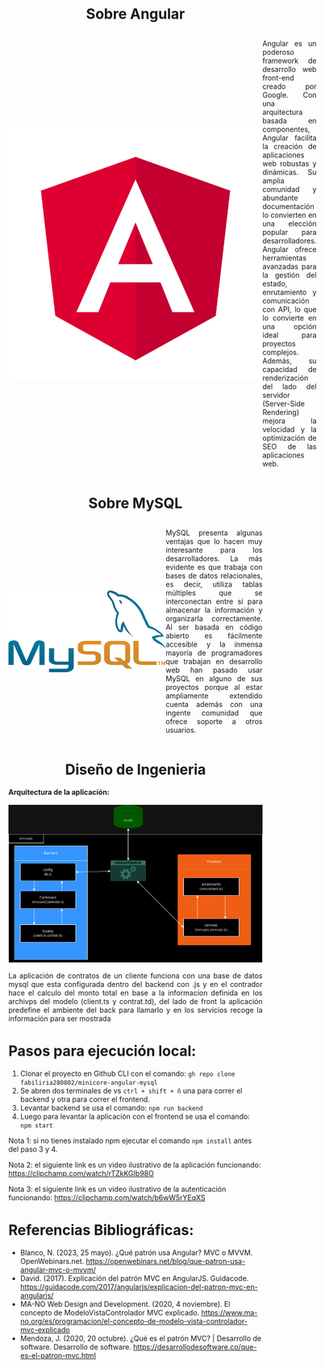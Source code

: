 <h1 align="center"> Sobre Angular </h1>
<div style="display: flex; align-items: center;">
<img src="./minicore-angular-mysql/Frontend/src/assets/readme-images/Angular.png" />
<p align="justify"> Angular es un poderoso framework de desarrollo web front-end creado por Google. Con una arquitectura basada en componentes, Angular facilita la creación de aplicaciones web robustas y dinámicas. Su amplia comunidad y abundante documentación lo convierten en una elección popular para desarrolladores. Angular ofrece herramientas avanzadas para la gestión del estado, enrutamiento y comunicación con API, lo que lo convierte en una opción ideal para proyectos complejos. Además, su capacidad de renderización del lado del servidor (Server-Side Rendering) mejora la velocidad y la optimización de SEO de las aplicaciones web.</p>
</div>

<h1 align="center"> Sobre MySQL </h1>
<div style="display: flex; align-items: center;">
<img src="./minicore-angular-mysql/Frontend/src/assets/readme-images/mysql-logo.png" style="center"/>
<p align="justify">MySQL presenta algunas ventajas que lo hacen muy interesante para los desarrolladores. La más evidente es que trabaja con bases de datos relacionales, es decir, utiliza tablas múltiples que se interconectan entre sí para almacenar la información y organizarla correctamente. Al ser basada en código abierto es fácilmente accesible y la inmensa mayoría de programadores que trabajan en desarrollo web han pasado usar MySQL en alguno de sus proyectos porque al estar ampliamente extendido cuenta además con una ingente comunidad que ofrece soporte a otros usuarios.</p>
</div>

<h1 align="center"> Diseño de Ingenieria </h1>
<div>
<b>Arquitectura de la aplicación:</b><br/><br/>
<img src="./minicore-angular-mysql/Frontend/src/assets/readme-images/arquitectura.png" /><br/>
<p align="justify">La aplicación de contratos de un cliente funciona con una base de datos mysql que esta configurada dentro del backend con .js y en el contrador hace el calculo del monto total en base a la informacion definida en los archivps del modelo (client.ts y contrat.td), del lado de front la aplicación predefine el ambiente del back para llamarlo y en los servicios recoge la información para ser mostrada
</p>
</div>

# Pasos para ejecución local:
1. Clonar el proyecto en Github CLI con el comando: ```gh repo clone fabiliria280802/minicore-angular-mysql```
2. Se abren dos terminales de vs ```ctrl + shift + ñ``` una para correr el backend y otra para correr el frontend.
3. Levantar backend se usa el comando: ```npm run backend```
4. Luego para levantar la aplicación con el frontend se usa el comando: ```npm start```

Nota 1: si no tienes instalado npm ejecutar el comando ```npm install``` antes del paso 3 y 4.

Nota 2: el siguiente link es un video ilustrativo de la aplicación funcionando: https://clipchamp.com/watch/rTZkKGIb98O

Nota 3: el siguiente link es un video ilustrativo de la autenticación funcionando: https://clipchamp.com/watch/b6wW5rYEqXS

<h1 align="left"> Referencias Bibliográficas: </h1>

- Blanco, N. (2023, 25 mayo). ¿Qué patrón usa Angular? MVC o MVVM. OpenWebinars.net. https://openwebinars.net/blog/que-patron-usa-angular-mvc-o-mvvm/
- David. (2017). Explicación del patrón MVC en AngularJS. Guidacode. https://guidacode.com/2017/angularjs/explicacion-del-patron-mvc-en-angularjs/
- MA-NO Web Design and Development. (2020, 4 noviembre). El concepto de ModeloVistaControlador MVC explicado. https://www.ma-no.org/es/programacion/el-concepto-de-modelo-vista-controlador-mvc-explicado
- Mendoza, J. (2020, 20 octubre). ¿Qué es el patrón MVC? | Desarrollo de software. Desarrollo de software. https://desarrollodesoftware.co/que-es-el-patron-mvc.html
